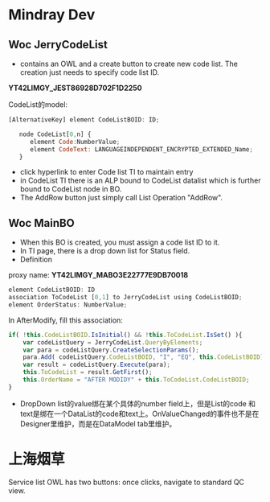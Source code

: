 # Mindray Dev

## Woc JerryCodeList

* contains an OWL and a create button to create new code list. The creation just needs to specify code list ID.

**YT42LIMGY_JEST86928D702F1D2250**

CodeList的model:

```JavaScript 
[AlternativeKey] element CodeListBOID: ID;

   node CodeList[0,n] {
      element Code:NumberValue;
      element CodeText: LANGUAGEINDEPENDENT_ENCRYPTED_EXTENDED_Name;
   }
```

* click hyperlink to enter Code list TI to maintain entry
* in CodeList TI there is an ALP bound to CodeList datalist which is further bound to CodeList node in BO.
* The AddRow button just simply call List Operation "AddRow".


## Woc MainBO

* When this BO is created, you must assign a code list ID to it.
* In TI page, there is a drop down list for Status field.
* Definition

proxy name: **YT42LIMGY_MABO3E22777E9DB70018**


```JavaScript
element CodeListBOID: ID
association ToCodeList [0,1] to JerryCodeList using CodeListBOID;
element OrderStatus: NumberValue;
```

In AfterModify, fill this association:

```JavaScript
if( !this.CodeListBOID.IsInitial() && !this.ToCodeList.IsSet() ){
	var codeListQuery = JerryCodeList.QueryByElements;
	var para = codeListQuery.CreateSelectionParams();
	para.Add( codeListQuery.CodeListBOID, "I", "EQ", this.CodeListBOID);
	var result = codeListQuery.Execute(para);
	this.ToCodeList	= result.GetFirst();
	this.OrderName = "AFTER MODIDY" + this.ToCodeList.CodeListBOID;
}
```

* DropDown list的value绑在某个具体的number field上，但是List的code 和text是绑在一个DataList的code和text上。OnValueChanged的事件也不是在Designer里维护，而是在DataModel tab里维护。

# 上海烟草

Service list OWL has two buttons: once clicks, navigate to standard QC view. 